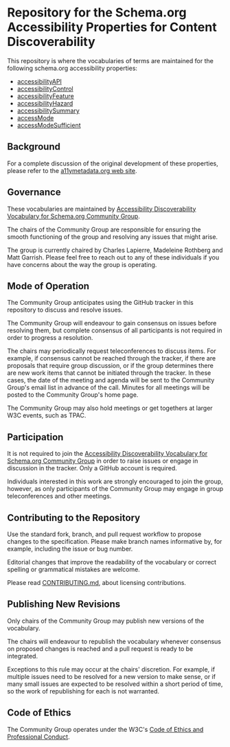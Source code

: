 
# Repository for the Schema.org Accessibility Properties for Content Discoverability

This repository is where the vocabularies of terms are maintained for the following schema.org accessibility properties:

- [accessibilityAPI](https://schema.org/accessibilityAPI)
- [accessibilityControl](https://schema.org/accessibilityControl)
- [accessibilityFeature](https://schema.org/accessibilityFeature)
- [accessibilityHazard](https://schema.org/accessibilityHazard)
- [accessibilitySummary](https://schema.org/accessibilitySummary)
- [accessMode](https://schema.org/accessMode)
- [accessModeSufficient](https://schema.org/accessModeSufficient)

## Background

For a complete discussion of the original development of these properties, please refer to the [a11ymetadata.org web site](http://www.a11ymetadata.org/about/).

## Governance

These vocabularies are maintained by [Accessibility Discoverability Vocabulary for Schema.org Community Group](https://www.w3.org/community/a11y-discov-vocab/).

The chairs of the Community Group are responsible for ensuring the smooth functioning of the group and resolving any issues that might arise.

The group is currently chaired by Charles Lapierre, Madeleine Rothberg and Matt Garrish. Please feel free to reach out to any of these individuals if you have concerns about the way the group is operating.

## Mode of Operation

The Community Group anticipates using the GitHub tracker in this repository to discuss and resolve issues.

The Community Group will endeavour to gain consensus on issues before resolving them, but complete consensus of all participants is not required in order to progress a resolution.

The chairs may periodically request teleconferences to discuss items. For example, if consensus cannot be reached through the tracker, if there are proposals that require group discussion, or if the group determines there are new work items that cannot be initiated through the tracker. In these cases, the date of the meeting and agenda will be sent to the Community Group's email list in advance of the call. Minutes for all meetings will be posted to the Community Group's home page.

The Community Group may also hold meetings or get togethers at larger W3C events, such as TPAC.

## Participation

It is not required to join the [Accessibility Discoverability Vocabulary for Schema.org Community Group](https://www.w3.org/community/a11y-discov-vocab/) in order to raise issues or engage in discussion in the tracker. Only a GitHub account is required.

Individuals interested in this work are strongly encouraged to join the group, however, as only participants of the Community Group may engage in group teleconferences and other meetings.

## Contributing to the Repository

Use the standard fork, branch, and pull request workflow to propose changes to the specification. Please make branch names informative by, for example, including the issue or bug number.

Editorial changes that improve the readability of the vocabulary or correct spelling or grammatical mistakes are welcome.

Please read [CONTRIBUTING.md](CONTRIBUTING.md), about licensing contributions.

## Publishing New Revisions

Only chairs of the Community Group may publish new versions of the vocabulary.

The chairs will endeavour to republish the vocabulary whenever consensus on proposed changes is reached and a pull request is ready to be integrated.

Exceptions to this rule may occur at the chairs' discretion. For example, if multiple issues need to be resolved for a new version to make sense, or if many small issues are expected to be resolved within a short period of time, so the work of republishing for each is not warranted.

## Code of Ethics

The Community Group operates under the W3C's [Code of Ethics and Professional Conduct](https://www.w3.org/Consortium/cepc/).
